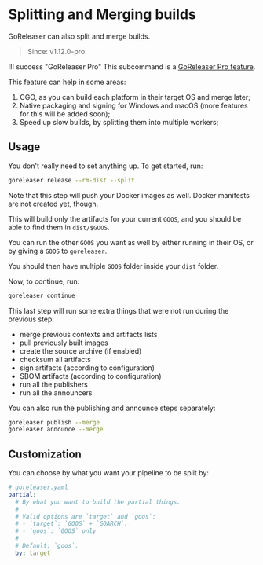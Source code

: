 # Splitting and Merging builds

GoReleaser can also split and merge builds.

> Since: v1.12.0-pro.

!!! success "GoReleaser Pro"
    This subcommand is a [GoReleaser Pro feature](https://goreleaser.com/pro/).

This feature can help in some areas:

1. CGO, as you can build each platform in their target OS and merge later;
1. Native packaging and signing for Windows and macOS (more features for this
   will be added soon);
1. Speed up slow builds, by splitting them into multiple workers;

## Usage

You don't really need to set anything up. To get started, run:

```bash
goreleaser release --rm-dist --split
```

Note that this step will push your Docker images as well.
Docker manifests are not created yet, though.

This will build only the artifacts for your current `GOOS`, and you should be
able to find them in `dist/$GOOS`.

You can run the other `GOOS` you want as well by either running in their OS, or
by giving a `GOOS` to `goreleaser`.

You should then have multiple `GOOS` folder inside your `dist` folder.

Now, to continue, run:

```bash
goreleaser continue
```

This last step will run some extra things that were not run during the previous
step:

- merge previous contexts and artifacts lists
- pull previously built images
- create the source archive (if enabled)
- checksum all artifacts
- sign artifacts (according to configuration)
- SBOM artifacts (according to configuration)
- run all the publishers
- run all the announcers

You can also run the publishing and announce steps separately:

```bash
goreleaser publish --merge
goreleaser announce --merge
```

## Customization

You can choose by what you want your pipeline to be split by:

```yaml
# goreleaser.yaml
partial:
  # By what you want to build the partial things.
  #
  # Valid options are `target` and `goos`:
  # - `target`: `GOOS` + `GOARCH`.
  # - `goos`: `GOOS` only
  #
  # Default: `goos`.
  by: target
```

